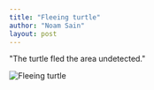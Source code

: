 ```yaml
---
title: "Fleeing turtle"
author: "Noam Sain"
layout: post
---
```


"The turtle fled the area undetected."

![Fleeing turtle](https://2.bp.blogspot.com/_8aN4krk1nsk/TEBQfZ96u-I/AAAAAAAAAZ0/9EvyD7KtkJU/s1600/20100202-17.jpg "Fleeing turtle")
